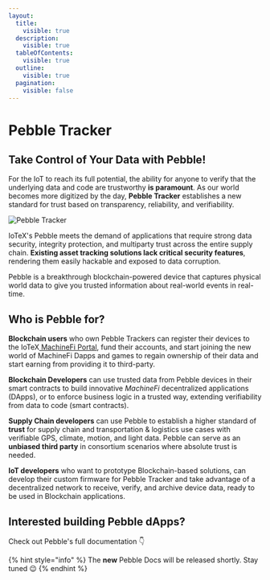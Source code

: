 ```yaml
---
layout:
  title:
    visible: true
  description:
    visible: true
  tableOfContents:
    visible: true
  outline:
    visible: true
  pagination:
    visible: false
---
```


# Pebble Tracker

## Take Control of Your Data with Pebble!

For the IoT to reach its full potential, the ability for anyone to verify that the underlying data and code are trustworthy **is paramount**. As our world becomes more digitized by the day, **Pebble Tracker** establishes a new standard for trust based on transparency, reliability, and verifiability.

![Pebble Tracker](../../../.gitbook/assets/pebbleheader.jpg.jpg)

IoTeX's Pebble meets the demand of applications that require strong data security, integrity protection, and multiparty trust across the entire supply chain. **Existing asset tracking solutions lack critical security features**, rendering them easily hackable and exposed to data corruption.

Pebble is a breakthrough blockchain-powered device that captures physical world data to give you   trusted information about real-world events in real-time.

## Who is Pebble for? <a href="#who-is-pebble-for" id="who-is-pebble-for"></a>

**Blockchain users** who own Pebble Trackers can register their devices to the IoTeX[ MachineFi Portal](http://portal.machinefi.com), fund their accounts, and start joining the new world of MachineFi Dapps and games to regain ownership of their data and start earning from providing it to third-party.

**Blockchain Developers** can use trusted data from Pebble devices in their smart contracts to build innovative _MachineFi_ decentralized applications (DApps), or to enforce business logic in a trusted way, extending verifiability from data to code (smart contracts).

**Supply Chain developers** can use Pebble to establish a higher standard of **trust** for supply chain and transportation & logistics use cases with verifiable GPS, climate, motion, and light data. Pebble can serve as an **unbiased third party** in consortium scenarios where absolute trust is needed.

**IoT developers** who want to prototype Blockchain-based solutions, can develop their custom firmware for Pebble Tracker and take advantage of a decentralized network to receive, verify, and archive device data, ready to be used in Blockchain applications.&#x20;

## Interested building Pebble dApps? <a href="#interested-in-tech-specs" id="interested-in-tech-specs"></a>

Check out Pebble's full documentation 👇

{% hint style="info" %}
The **new** Pebble Docs will be released shortly. Stay tuned 😉
{% endhint %}
